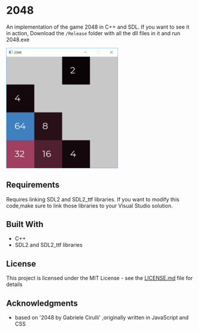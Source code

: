 # 2048
An implementation of the game 2048 in C++ and SDL.
If you want to see it in action, Download the ```/Release``` folder with all the dll files in it and run 2048.exe


<img src="Capture.png" alt="Capture" width="300"/></img>
## Requirements
Requires linking SDL2 and SDL2_ttf libraries. If you want to modify this code,make sure to link those libraries to your Visual Studio solution.
## Built With
* C++
* SDL2 and SDL2_ttf libraries

## License

This project is licensed under the MIT License - see the [LICENSE.md](LICENSE.md) file for details

## Acknowledgments

* based on '2048 by Gabriele Cirulli' ,originally written in JavaScript and CSS


